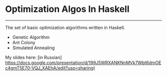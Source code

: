 # Optimization Algos In Haskell
----

The set of basic optimization algorithms written in Haskell.

- Genetic Algorithm
- Ant Colony
- Simulated Annealing

 My slides here: [in Russian] https://docs.google.com/presentation/d/199J5WRXANKNnMVk7Wbt6dmOEc4gmT5E70-VQJ_XAEhA/edit?usp=sharing)
